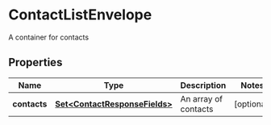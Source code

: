 

# ContactListEnvelope

A container for contacts
## Properties

Name | Type | Description | Notes
------------ | ------------- | ------------- | -------------
**contacts** | [**Set&lt;ContactResponseFields&gt;**](ContactResponseFields.md) | An array of contacts |  [optional]



